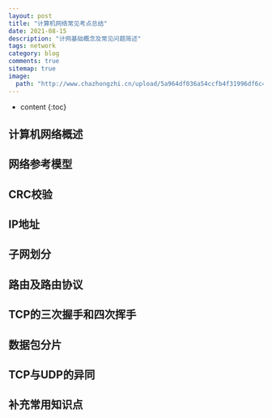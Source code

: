 ```yaml
---
layout: post
title: "计算机网络常见考点总结"
date: 2021-08-15
description: "计网基础概念及常见问题简述"
tags: network
category: blog
comments: true
sitemap: true
image:
  path: "http://www.chazhongzhi.cn/upload/5a964df036a54ccfb4f31996df6c4642.jpg"
---
```

* content
{:toc}

## 计算机网络概述



## 网络参考模型

## CRC校验

## IP地址

## 子网划分

## 路由及路由协议

## TCP的三次握手和四次挥手

## 数据包分片

## TCP与UDP的异同

## 补充常用知识点